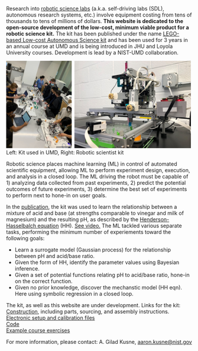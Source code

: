 Research into [robotic science labs](https://www.cell.com/matter/fulltext/S2590-2385%2821%2900306-4) (a.k.a. self-driving labs (SDL), autonomous research systems, etc.) involve equipment costing from tens of thousands to tens of millions of dollars. __This website is dedicated to the open-source development of the low-cost, minimum viable product for a robotic science kit.__ The kit has been published under the name [LEGO-based Low-cost Autonomous Science kit](https://link.springer.com/article/10.1557/s43577-022-00430-2) and has been used for 3 years in an annual course at UMD and is being introduced in JHU and Loyola University courses. Development is lead by a NIST-UMD collaboration.

<img src="https://github.com/machine-learning-for-materials-research/LASK/blob/main/images/Picture4.jpg?raw=true" width="500"> <br>
Left: Kit used in UMD, Right: Robotic scientist kit <br>

Robotic science places machine learning (ML) in control of automated scientific equipment, allowing ML to perform experiment design, execution, and analysis in a closed loop. The ML driving the robot must be capable of 1) analyzing data collected from past experiments, 2) predict the potential outcomes of future experiments, 3) determine the best set of experiments to perform next to hone-in on user goals. <br>

In the [publication](https://link.springer.com/article/10.1557/s43577-022-00430-2), the kit was used to learn the relationship between a mixture of acid and base (at strengths comparable to vinegar and milk of magnesium) and the resulting pH, as described by the [Henderson-Hasselbalch equation](https://en.wikipedia.org/wiki/Henderson%E2%80%93Hasselbalch_equation) (HH). [See video.](https://www.youtube.com/watch?v=TtPM7zXI5kQ) The ML tackled various separate tasks, performing the minimum number of experiements toward the following goals:
- Learn a surrogate model (Gaussian process) for the relationship between pH and acid/base ratio.
- Given the form of HH, identify the parameter values using Bayesian inference.
- Given a set of potential functions relating pH to acid/base ratio, hone-in on the correct function.
- Given no prior knowledge, discover the mechanstic model (HH eqn). Here using symbolic regression in a closed loop. <br>

The kit, as well as this website are under development. Links for the kit: <br>
[Construction](https://github.com/logansaar/LEGOLAS-Files/tree/main/Construction), including parts, sourcing, and assembly instructions. \
[Electronic setup and calibration files](https://github.com/logansaar/LEGOLAS-Files/tree/main/Setup) \
[Code](https://github.com/logansaar/LEGOLAS-Files/tree/main/Code) \
[Example course exercises](https://github.com/logansaar/LEGOLAS-Files/tree/main/Worksheets) 

For more information, please contact: A. Gilad Kusne, aaron.kusne@nist.gov
